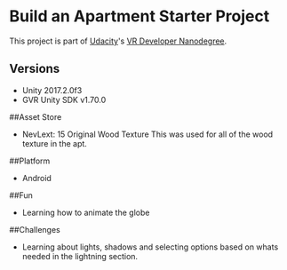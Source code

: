 # Build an Apartment Starter Project

This project is part of [Udacity](https://www.udacity.com "Udacity - Be in demand")'s [VR Developer Nanodegree](https://www.udacity.com/course/vr-developer-nanodegree--nd017).

## Versions
- Unity 2017.2.0f3
- GVR Unity SDK v1.70.0

##Asset Store
- NevLext: 15 Original Wood Texture
This was used for all of the wood texture in the apt.

##Platform
- Android

##Fun
- Learning how to animate the globe

##Challenges
- Learning about lights, shadows and selecting options based on whats needed in the lightning section.
